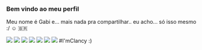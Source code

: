 ### Bem vindo ao meu perfil
Meu nome é Gabi
e... mais nada pra compartilhar.. eu acho...
só isso mesmo :/
☺️ 🇧🇷


![](https://media1.tenor.com/m/h9222Kcym9MAAAAd/cat-bagel.gif)
![](https://media.tenor.com/ZCTzRRTZ9N8AAAAi/matador-purpleguy.gif)
![](https://media1.tenor.com/m/zMUNsugA5PoAAAAd/cats-cat.gif_)
![](https://media.tenor.com/iZpjJNZTTUoAAAAi/doggo-spinning.gif)
![](https://media.tenor.com/URQcWYKN3ZoAAAAi/cat.gif)
![](https://media.tenor.com/HJXfj55jTnMAAAAi/fat-cat-groovy.gif)
![](https://media.tenor.com/KGM5x7lzNkUAAAAi/kirby.gif)
#I'mClancy  :) 
